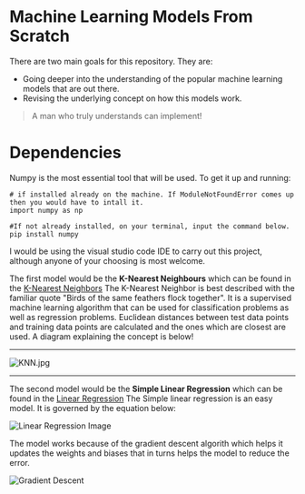 # Machine Learning Models From Scratch

There are two main goals for this repository. They are:
- Going deeper into the understanding of the popular machine learning models that are out there.
- Revising the underlying concept on how this models work.

> A man who truly understands can implement!

# Dependencies
Numpy is the most essential tool that will be used. To get it up and running: 

```
# if installed already on the machine. If ModuleNotFoundError comes up then you would have to intall it.
import numpy as np

#If not already installed, on your terminal, input the command below.
pip install numpy
```


I would be using the visual studio code IDE to carry out this project, although anyone of your choosing is most welcome.

The first model would be the **K-Nearest Neighbours** which can be found in the [K-Nearest Neighbors](./K_Nearest_Neighbors.py)
The K-Nearest Neighbor is best described with the familiar quote "Birds of the same feathers flock together".
It is a supervised machine learning algorithm that can be used for classification problems as well as regression problems.
Euclidean distances between test data points and training data points are calculated and the ones which are closest are used. A diagram explaining the concept is below!

-------
![KNN.jpg](https://docsdrive.com/images/ansinet/jas/2010/fig4-2k10-1841-1858.gif)

-------

The second model would be the **Simple Linear Regression** which can be found in the [Linear Regression](./linear_regression.py)
The Simple linear regression is an easy model. It is governed by the equation below:

![Linear Regression Image](https://jalammar.github.io/images/NNs_formula.png)


The model works because of the gradient descent algorith which helps it updates the weights and biases that in turns helps the model to reduce the error. 


![Gradient Descent](https://www.oreilly.com/library/view/neural-networks-with/9781788397872/assets/56f6855e-0497-4a4e-8825-85c210e3420c.jpg)
